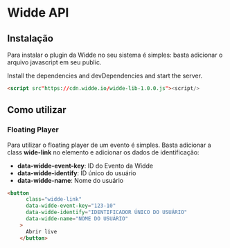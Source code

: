 # Widde API


## Instalação

Para instalar o plugin da Widde no seu sistema é simples: basta adicionar o arquivo javascript em seu public.


Install the dependencies and devDependencies and start the server.

```html
<script src"https://cdn.widde.io/widde-lib-1.0.0.js"><script/>
```

## Como utilizar

### Floating Player

Para utilizar o floating player de um evento é simples. Basta adicionar a class **wide-link** no elemento e adicionar os dados de identificação:

- **data-widde-event-key**: ID do Evento da Widde
- **data-widde-identify**: ID único do usuário 
- **data-widde-name**: Nome do usuário 

```html
<button
      class="widde-link"
      data-widde-event-key="123-10"
      data-widde-identify="IDENTIFICADOR ÚNICO DO USUÁRIO"
      data-widde-name="NOME DO USUÁRIO"
    >
      Abrir live
    </button>
```
